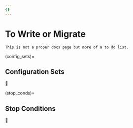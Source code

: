 ```yaml
---
{}
---
```


# To Write or Migrate

```{note}
This is not a proper docs page but more of a to do list.
```


(config_sets)=
## Configuration Sets

🚧


(stop_conds)=
## Stop Conditions

🚧
